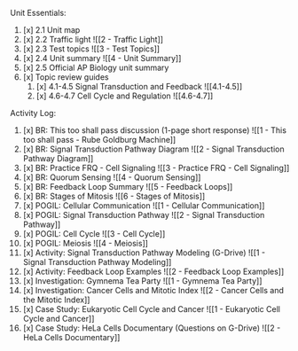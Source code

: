 Unit Essentials:

1. [x] 2.1 Unit map
2. [x] 2.2 Traffic light
       ![[2 - Traffic Light]]
3. [x] 2.3 Test topics
       ![[3 - Test Topics]]
4. [x] 2.4 Unit summary
       ![[4 - Unit Summary]]
5. [x] 2.5 Official AP Biology unit summary
6. [x] Topic review guides
	1. [x] 4.1-4.5 Signal Transduction and Feedback
	       ![[4.1-4.5]]
	2. [x] 4.6-4.7 Cell Cycle and Regulation
	       ![[4.6-4.7]]

Activity Log:

1. [x] BR: This too shall pass discussion (1-page short response)
       ![[1 - This too shall pass - Rube Goldburg Machine]]
2. [x] BR: Signal Transduction Pathway Diagram
       ![[2 - Signal Transduction Pathway Diagram]]
3. [x] BR: Practice FRQ - Cell Signaling
       ![[3 - Practice FRQ - Cell Signaling]]
4. [x] BR: Quorum Sensing
       ![[4 - Quorum Sensing]]
5. [x] BR: Feedback Loop Summary
       ![[5 - Feedback Loops]]
6. [x] BR: Stages of Mitosis
       ![[6 - Stages of Mitosis]]
7. [x] POGIL: Cellular Communication
       ![[1 - Cellular Communication]]
8. [x] POGIL: Signal Transduction Pathway
       ![[2 - Signal Transduction Pathway]]
9. [x] POGIL: Cell Cycle
       ![[3 - Cell Cycle]]
10. [x] POGIL: Meiosis
        ![[4 - Meiosis]]
11. [x] Activity: Signal Transduction Pathway Modeling (G-Drive)
        ![[1 - Signal Transduction Pathway Modeling]]
12. [x] Activity: Feedback Loop Examples
        ![[2 - Feedback Loop Examples]]
13. [x] Investigation: Gymnema Tea Party
        ![[1 - Gymnema Tea Party]]
14. [x] Investigation: Cancer Cells and Mitotic Index
        ![[2 - Cancer Cells and the Mitotic Index]]
15. [x] Case Study: Eukaryotic Cell Cycle and Cancer
        ![[1 - Eukaryotic Cell Cycle and Cancer]]
16. [x] Case Study: HeLa Cells Documentary (Questions on G-Drive)
        ![[2 - HeLa Cells Documentary]]
